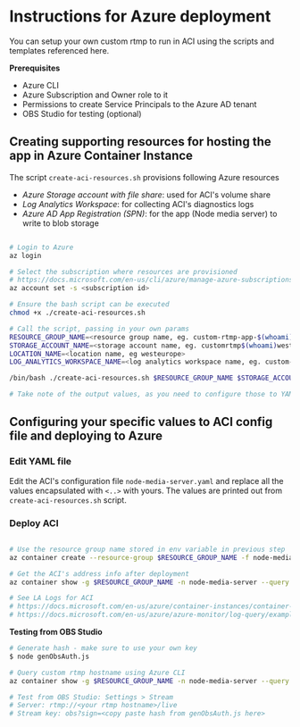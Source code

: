 # Instructions for Azure deployment

You can setup your own custom rtmp to run in ACI using the scripts and templates referenced here.

**Prerequisites**

- Azure CLI
- Azure Subscription and Owner role to it
- Permissions to create Service Principals to the Azure AD tenant
- OBS Studio for testing (optional)

## Creating supporting resources for hosting the app in Azure Container Instance

The script `create-aci-resources.sh` provisions following Azure resources

- _Azure Storage account with file share_: used for ACI's volume share
- _Log Analytics Workspace_: for collecting ACI's diagnostics logs
- _Azure AD App Registration (SPN)_: for the app (Node media server) to write to blob storage

```bash

# Login to Azure
az login

# Select the subscription where resources are provisioned
# https://docs.microsoft.com/en-us/cli/azure/manage-azure-subscriptions-azure-cli
az account set -s <subscription id>

# Ensure the bash script can be executed
chmod +x ./create-aci-resources.sh

# Call the script, passing in your own params
RESOURCE_GROUP_NAME=<resource group name, eg. custom-rtmp-app-$(whoami)-rg>
STORAGE_ACCOUNT_NAME=<storage account name, eg. customrtmp$(whoami)westor>
LOCATION_NAME=<location name, eg westeurope>
LOG_ANALYTICS_WORKSPACE_NAME=<log analytics workspace name, eg. custom-rtmp-app-$(whoami)-law>

/bin/bash ./create-aci-resources.sh $RESOURCE_GROUP_NAME $STORAGE_ACCOUNT_NAME $LOCATION_NAME $LOG_ANALYTICS_WORKSPACE_NAME

# Take note of the output values, as you need to configure those to YAML file next

```

## Configuring your specific values to ACI config file and deploying to Azure

### Edit YAML file

Edit the ACI's configuration file `node-media-server.yaml` and replace all the values encapsulated with `<..>` with yours. The values are printed out from `create-aci-resources.sh` script.

### Deploy ACI

```bash

# Use the resource group name stored in env variable in previous step
az container create --resource-group $RESOURCE_GROUP_NAME -f node-media-server.yaml

# Get the ACI's address info after deployment
az container show -g $RESOURCE_GROUP_NAME -n node-media-server --query ipAddress

# See LA Logs for ACI
# https://docs.microsoft.com/en-us/azure/container-instances/container-instances-log-analytics#view-logs
# https://docs.microsoft.com/en-us/azure/azure-monitor/log-query/examples

```

**Testing from OBS Studio**

```bash
# Generate hash - make sure to use your own key
$ node genObsAuth.js

# Query custom rtmp hostname using Azure CLI
az container show -g $RESOURCE_GROUP_NAME -n node-media-server --query ipAddress.fqdn -o tsv

# Test from OBS Studio: Settings > Stream
# Server: rtmp://<your rtmp hostname>/live
# Stream key: obs?sign=<copy paste hash from genObsAuth.js here>

```
